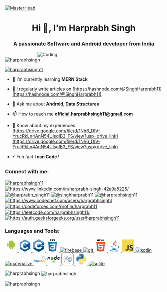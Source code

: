 [![MasterHead](https://1.bp.blogspot.com/-7A4WynwLsMw/XbBpCXG8fHI/AAAAAAAAMt4/uOa1bpLskYgrwGbllhSu2SDj_Mig8SXJQCLcBGAsYHQ/s1600/2000_600px.gif)](https://www.linkedin.com/in/harprabh-singh-42a9a5225/)
<h1 align="center">Hi 👋, I'm Harprabh Singh</h1>
<h3 align="center">A passionate Software and Android developer from India</h3>
<img align="right" alt="Coding" width="400" src="https://media.giphy.com/media/PI3QGKFN6XZUCMMqJm/giphy.gif">

<p align="left"> <img src="https://komarev.com/ghpvc/?username=harprabhsingh&label=Profile%20views&color=0e75b6&style=flat" alt="harprabhsingh" /> </p>



<p align="left"> <a href="https://twitter.com/harprabhsingh11" target="blank"><img src="https://img.shields.io/twitter/follow/harprabhsingh11?logo=twitter&style=for-the-badge" alt="harprabhsingh11" /></a> </p>

- 🌱 I’m currently learning **MERN Stack**

- 📝 I regularly write articles on [https://hashnode.com/@SinghHarprabh11](https://hashnode.com/@SinghHarprabh11)

- 💬 Ask me about **Android, Data Structures**

- 📫 How to reach me **official.harprabhsingh11@gmail.com**

- 📄 Know about my experiences [https://drive.google.com/file/d/1Nh6_DIV-YrucRkLn4AnN54UlsqIB3_FS/view?usp=drive_link](https://drive.google.com/file/d/1Nh6_DIV-YrucRkLn4AnN54UlsqIB3_FS/view?usp=drive_link)

- ⚡ Fun fact **I can Code !**

<h3 align="left">Connect with me:</h3>
<p align="left">
<a href="https://twitter.com/harprabhsingh11" target="blank"><img align="center" src="https://raw.githubusercontent.com/rahuldkjain/github-profile-readme-generator/master/src/images/icons/Social/twitter.svg" alt="harprabhsingh11" height="30" width="40" /></a>
<a href="https://www.linkedin.com/in/harprabh-singh-42a9a5225/" target="blank"><img align="center" src="https://raw.githubusercontent.com/rahuldkjain/github-profile-readme-generator/master/src/images/icons/Social/linked-in-alt.svg" alt="https://www.linkedin.com/in/harprabh-singh-42a9a5225/" height="30" width="40" /></a>
<a href="https://instagram.com/@harprabh_singh11" target="blank"><img align="center" src="https://raw.githubusercontent.com/rahuldkjain/github-profile-readme-generator/master/src/images/icons/Social/instagram.svg" alt="@harprabh_singh11" height="30" width="40" /></a>
<a href="https://hashnode.com/@singhharprabh11" target="blank"><img align="center" src="https://raw.githubusercontent.com/rahuldkjain/github-profile-readme-generator/master/src/images/icons/Social/hashnode.svg" alt="@singhharprabh11" height="30" width="40" /></a>
<a href="https://medium.com/@harprabhsingh11" target="blank"><img align="center" src="https://raw.githubusercontent.com/rahuldkjain/github-profile-readme-generator/master/src/images/icons/Social/medium.svg" alt="@harprabhsingh11" height="30" width="40" /></a>
<a href="https://www.codechef.com/users/harprabhsingh1" target="blank"><img align="center" src="https://cdn.jsdelivr.net/npm/simple-icons@3.1.0/icons/codechef.svg" alt="https://www.codechef.com/users/harprabhsingh1" height="30" width="40" /></a>
<a href="https://codeforces.com/profile/harprabh11" target="blank"><img align="center" src="https://raw.githubusercontent.com/rahuldkjain/github-profile-readme-generator/master/src/images/icons/Social/codeforces.svg" alt="https://codeforces.com/profile/harprabh11" height="30" width="40" /></a>
<a href="https://leetcode.com/harprabhsingh11/" target="blank"><img align="center" src="https://raw.githubusercontent.com/rahuldkjain/github-profile-readme-generator/master/src/images/icons/Social/leet-code.svg" alt="https://leetcode.com/harprabhsingh11/" height="30" width="40" /></a>
<a href="https://auth.geeksforgeeks.org/user/harprabhsingh11" target="blank"><img align="center" src="https://raw.githubusercontent.com/rahuldkjain/github-profile-readme-generator/master/src/images/icons/Social/geeks-for-geeks.svg" alt="https://auth.geeksforgeeks.org/user/harprabhsingh11" height="30" width="40" /></a>
</p>

<h3 align="left">Languages and Tools:</h3>
<p align="left"> <a href="https://developer.android.com" target="_blank" rel="noreferrer"> <img src="https://raw.githubusercontent.com/devicons/devicon/master/icons/android/android-original-wordmark.svg" alt="android" width="40" height="40"/> </a> <a href="https://www.cprogramming.com/" target="_blank" rel="noreferrer"> <img src="https://raw.githubusercontent.com/devicons/devicon/master/icons/c/c-original.svg" alt="c" width="40" height="40"/> </a> <a href="https://www.w3schools.com/cpp/" target="_blank" rel="noreferrer"> <img src="https://raw.githubusercontent.com/devicons/devicon/master/icons/cplusplus/cplusplus-original.svg" alt="cplusplus" width="40" height="40"/> </a> <a href="https://www.w3schools.com/css/" target="_blank" rel="noreferrer"> <img src="https://raw.githubusercontent.com/devicons/devicon/master/icons/css3/css3-original-wordmark.svg" alt="css3" width="40" height="40"/> </a> <a href="https://firebase.google.com/" target="_blank" rel="noreferrer"> <img src="https://www.vectorlogo.zone/logos/firebase/firebase-icon.svg" alt="firebase" width="40" height="40"/> </a> <a href="https://git-scm.com/" target="_blank" rel="noreferrer"> <img src="https://www.vectorlogo.zone/logos/git-scm/git-scm-icon.svg" alt="git" width="40" height="40"/> </a> <a href="https://www.w3.org/html/" target="_blank" rel="noreferrer"> <img src="https://raw.githubusercontent.com/devicons/devicon/master/icons/html5/html5-original-wordmark.svg" alt="html5" width="40" height="40"/> </a> <a href="https://www.java.com" target="_blank" rel="noreferrer"> <img src="https://raw.githubusercontent.com/devicons/devicon/master/icons/java/java-original.svg" alt="java" width="40" height="40"/> </a> <a href="https://developer.mozilla.org/en-US/docs/Web/JavaScript" target="_blank" rel="noreferrer"> <img src="https://raw.githubusercontent.com/devicons/devicon/master/icons/javascript/javascript-original.svg" alt="javascript" width="40" height="40"/> </a> <a href="https://kotlinlang.org" target="_blank" rel="noreferrer"> <img src="https://www.vectorlogo.zone/logos/kotlinlang/kotlinlang-icon.svg" alt="kotlin" width="40" height="40"/> </a> <a href="https://materializecss.com/" target="_blank" rel="noreferrer"> <img src="https://raw.githubusercontent.com/prplx/svg-logos/5585531d45d294869c4eaab4d7cf2e9c167710a9/svg/materialize.svg" alt="materialize" width="40" height="40"/> </a> <a href="https://www.mysql.com/" target="_blank" rel="noreferrer"> <img src="https://raw.githubusercontent.com/devicons/devicon/master/icons/mysql/mysql-original-wordmark.svg" alt="mysql" width="40" height="40"/> </a> <a href="https://nodejs.org" target="_blank" rel="noreferrer"> <img src="https://raw.githubusercontent.com/devicons/devicon/master/icons/nodejs/nodejs-original-wordmark.svg" alt="nodejs" width="40" height="40"/> </a> <a href="https://www.photoshop.com/en" target="_blank" rel="noreferrer"> <img src="https://raw.githubusercontent.com/devicons/devicon/master/icons/photoshop/photoshop-line.svg" alt="photoshop" width="40" height="40"/> </a> <a href="https://www.python.org" target="_blank" rel="noreferrer"> <img src="https://raw.githubusercontent.com/devicons/devicon/master/icons/python/python-original.svg" alt="python" width="40" height="40"/> </a> <a href="https://www.sqlite.org/" target="_blank" rel="noreferrer"> <img src="https://www.vectorlogo.zone/logos/sqlite/sqlite-icon.svg" alt="sqlite" width="40" height="40"/> </a> </p>

<p><img align="left" src="https://github-readme-stats.vercel.app/api/top-langs?username=harprabhsingh&show_icons=true&locale=en&layout=compact" alt="harprabhsingh" /></p>

<p>&nbsp;<img align="center" src="https://github-readme-stats.vercel.app/api?username=harprabhsingh&show_icons=true&locale=en" alt="harprabhsingh" /></p>

<p><img align="center" src="https://github-readme-streak-stats.herokuapp.com/?user=harprabhsingh&" alt="harprabhsingh" /></p>

